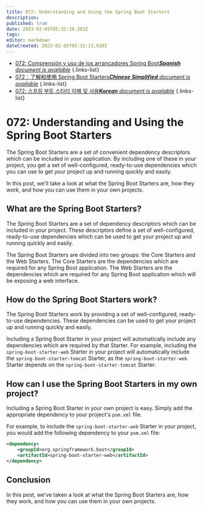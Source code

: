```yaml
---
title: 072: Understanding and Using the Spring Boot Starters
description: 
published: true
date: 2023-02-05T05:32:19.263Z
tags: 
editor: markdown
dateCreated: 2023-02-05T05:32:13.938Z
---
```


- [072: Comprensión y uso de los arrancadores Spring Boot***Spanish** document is available*](/es/Knowledge-base/Spring-Boot/Learning/072-understanding-and-using-the-spring-boot-starters)
{.links-list}
- [072：了解和使用 Spring Boot Starters***Chinese Simplified** document is available*](/zh/Knowledge-base/Spring-Boot/Learning/072-understanding-and-using-the-spring-boot-starters)
{.links-list}
- [072: 스프링 부트 스타터 이해 및 사용***Korean** document is available*](/ko/Knowledge-base/Spring-Boot/Learning/072-understanding-and-using-the-spring-boot-starters)
{.links-list}


# 072: Understanding and Using the Spring Boot Starters

The Spring Boot Starters are a set of convenient dependency descriptors which can be included in your application. By including one of these in your project, you get a set of well-configured, ready-to-use dependencies which you can use to get your project up and running quickly and easily.

In this post, we'll take a look at what the Spring Boot Starters are, how they work, and how you can use them in your own projects.

## What are the Spring Boot Starters?

The Spring Boot Starters are a set of dependency descriptors which can be included in your project. These descriptors define a set of well-configured, ready-to-use dependencies which can be used to get your project up and running quickly and easily.

The Spring Boot Starters are divided into two groups: the Core Starters and the Web Starters. The Core Starters are the dependencies which are required for any Spring Boot application. The Web Starters are the dependencies which are required for any Spring Boot application which will be exposing a web interface.

## How do the Spring Boot Starters work?

The Spring Boot Starters work by providing a set of well-configured, ready-to-use dependencies. These dependencies can be used to get your project up and running quickly and easily.

Including a Spring Boot Starter in your project will automatically include any dependencies which are required by that Starter. For example, including the `spring-boot-starter-web` Starter in your project will automatically include the `spring-boot-starter-tomcat` Starter, as the `spring-boot-starter-web` Starter depends on the `spring-boot-starter-tomcat` Starter.

## How can I use the Spring Boot Starters in my own project?

Including a Spring Boot Starter in your own project is easy. Simply add the appropriate dependency to your project's `pom.xml` file.

For example, to include the `spring-boot-starter-web` Starter in your project, you would add the following dependency to your `pom.xml` file:

```xml
<dependency>
    <groupId>org.springframework.boot</groupId>
    <artifactId>spring-boot-starter-web</artifactId>
</dependency>
```

## Conclusion

In this post, we've taken a look at what the Spring Boot Starters are, how they work, and how you can use them in your own projects.